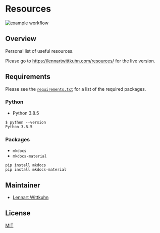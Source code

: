 # Resources

![example workflow](https://github.com/lnnrtwttkhn/resources/actions/workflows/main.yml/badge.svg)

## Overview

Personal list of useful resources.

Please go to https://lennartwittkuhn.com/resources/ for the live version.

## Requirements

Please see the [`requirements.txt`](`requirements.txt`) for a list of the required packages.

### Python

- Python 3.8.5

```
$ python --version
Python 3.8.5
```

### Packages

- `mkdocs`
- `mkdocs-material`

```
pip install mkdocs
pip install mkdocs-material
```

## Maintainer

- [Lennart Wittkuhn](mailto:wittkuhn@mpib-berlin.mpg.de)

## License

[MIT](LICENSE)
